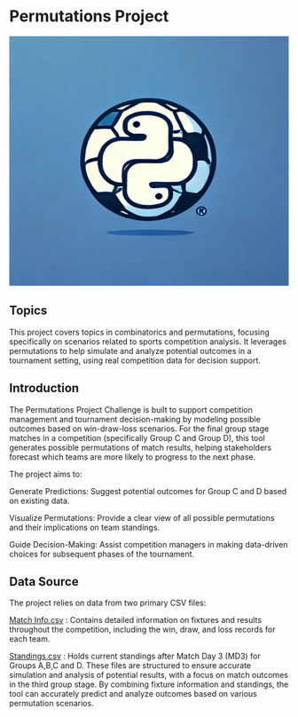 # Permutations Project
<img src="assets/futbol_python.png" height="450" width="1000">

## Topics 
This project covers topics in combinatorics and permutations, focusing specifically on scenarios related to sports competition analysis. It leverages permutations to help simulate and analyze potential outcomes in a tournament setting, using real competition data for decision support.

## Introduction
The Permutations Project Challenge is built to support competition management and tournament decision-making by modeling possible outcomes based on win-draw-loss scenarios. For the final group stage matches in a competition (specifically Group C and Group D), this tool generates possible permutations of match results, helping stakeholders forecast which teams are more likely to progress to the next phase.

The project aims to:

Generate Predictions: Suggest potential outcomes for Group C and D based on existing data.

Visualize Permutations: Provide a clear view of all possible permutations and their implications on team standings.

Guide Decision-Making: Assist competition managers in making data-driven choices for subsequent phases of the tournament.

## Data Source
The project relies on data from two primary CSV files:


[Match Info.csv](https://github.com/user-attachments/files/17594820/Match.Info.csv) : Contains detailed information on fixtures and results throughout the competition, including the win, draw, and loss records for each team.

[Standings.csv](https://github.com/user-attachments/files/17595035/Standings.csv) : Holds current standings after Match Day 3 (MD3) for Groups A,B,C and D.
These files are structured to ensure accurate simulation and analysis of potential results, with a focus on match outcomes in the third group stage. By combining fixture information and standings, the tool can accurately predict and analyze outcomes based on various permutation scenarios.



